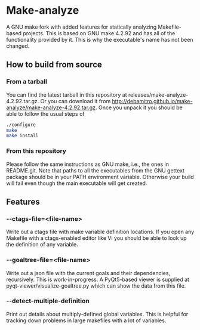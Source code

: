 # Make-analyze

A GNU make fork with added features for statically analyzing Makefile-based projects. This is based on GNU make 4.2.92 and has all of the functionality provided by it. This is why the executable's name has not been changed.

## How to build from source

### From a tarball

You can find the latest tarball in this repository at releases/make-analyze-4.2.92.tar.gz. Or you can download it from http://debamitro.github.io/make-analyze/make-analyze-4.2.92.tar.gz.
Once you unpack it you should be able to follow the usual steps of

```bash
./configure
make
make install
```

### From this repository

Please follow the same instructions as GNU make, i.e., the ones in README.git. Note that paths to all the executables from the GNU gettext package should be in your PATH environment variable. Otherwise your build will fail even though the main executable will get created.

## Features

### --ctags-file=&lt;file-name&gt;

Write out a ctags file with make variable definition locations. If you open any Makefile with a ctags-enabled editor like Vi you should be able to look up the definition of any variable.

### --goaltree-file=&lt;file-name&gt;

Write out a json file with the current goals and their dependencies, recursively. This is work-in-progress. A PyQt5-based viewer is supplied at pyqt-viewer/visualize-goaltree.py which can show the data from this file.

### --detect-multiple-definition

Print out details about multiply-defined global variables. This is helpful for tracking down problems in large makefiles with a lot of variables.